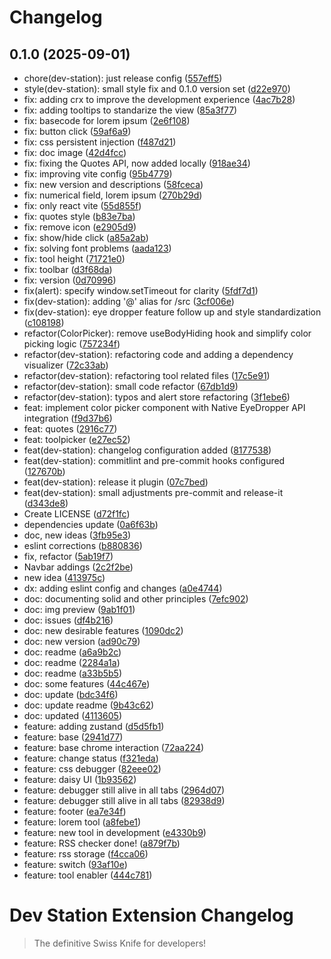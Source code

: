 # Changelog

## 0.1.0 (2025-09-01)

* chore(dev-station): just release config ([557eff5](https://github.com/cr0wg4n/dev-station-extension/commit/557eff5))
* style(dev-station): small style fix and 0.1.0 version set ([d22e970](https://github.com/cr0wg4n/dev-station-extension/commit/d22e970))
* fix: adding crx to improve the development experience ([4ac7b28](https://github.com/cr0wg4n/dev-station-extension/commit/4ac7b28))
* fix: adding tooltips to standarize the view ([85a3f77](https://github.com/cr0wg4n/dev-station-extension/commit/85a3f77))
* fix: basecode for lorem ipsum ([2e6f108](https://github.com/cr0wg4n/dev-station-extension/commit/2e6f108))
* fix: button click ([59af6a9](https://github.com/cr0wg4n/dev-station-extension/commit/59af6a9))
* fix: css persistent injection ([f487d21](https://github.com/cr0wg4n/dev-station-extension/commit/f487d21))
* fix: doc image ([42d4fcc](https://github.com/cr0wg4n/dev-station-extension/commit/42d4fcc))
* fix: fixing the Quotes API, now added locally ([918ae34](https://github.com/cr0wg4n/dev-station-extension/commit/918ae34))
* fix: improving vite config ([95b4779](https://github.com/cr0wg4n/dev-station-extension/commit/95b4779))
* fix: new version and descriptions ([58fceca](https://github.com/cr0wg4n/dev-station-extension/commit/58fceca))
* fix: numerical field, lorem ipsum ([270b29d](https://github.com/cr0wg4n/dev-station-extension/commit/270b29d))
* fix: only react vite ([55d855f](https://github.com/cr0wg4n/dev-station-extension/commit/55d855f))
* fix: quotes style ([b83e7ba](https://github.com/cr0wg4n/dev-station-extension/commit/b83e7ba))
* fix: remove icon ([e2905d9](https://github.com/cr0wg4n/dev-station-extension/commit/e2905d9))
* fix: show/hide click ([a85a2ab](https://github.com/cr0wg4n/dev-station-extension/commit/a85a2ab))
* fix: solving font problems ([aada123](https://github.com/cr0wg4n/dev-station-extension/commit/aada123))
* fix: tool height ([71721e0](https://github.com/cr0wg4n/dev-station-extension/commit/71721e0))
* fix: toolbar ([d3f68da](https://github.com/cr0wg4n/dev-station-extension/commit/d3f68da))
* fix: version ([0d70996](https://github.com/cr0wg4n/dev-station-extension/commit/0d70996))
* fix(alert): specify window.setTimeout for clarity ([5fdf7d1](https://github.com/cr0wg4n/dev-station-extension/commit/5fdf7d1))
* fix(dev-station): adding '@' alias for /src ([3cf006e](https://github.com/cr0wg4n/dev-station-extension/commit/3cf006e))
* fix(dev-station): eye dropper feature follow up and style standardization ([c108198](https://github.com/cr0wg4n/dev-station-extension/commit/c108198))
* refactor(ColorPicker): remove useBodyHiding hook and simplify color picking logic ([757234f](https://github.com/cr0wg4n/dev-station-extension/commit/757234f))
* refactor(dev-station): refactoring code and adding a dependency visualizer ([72c33ab](https://github.com/cr0wg4n/dev-station-extension/commit/72c33ab))
* refactor(dev-station): refactoring tool related files ([17c5e91](https://github.com/cr0wg4n/dev-station-extension/commit/17c5e91))
* refactor(dev-station): small code refactor ([67db1d9](https://github.com/cr0wg4n/dev-station-extension/commit/67db1d9))
* refactor(dev-station): typos and alert store refactoring ([3f1ebe6](https://github.com/cr0wg4n/dev-station-extension/commit/3f1ebe6))
* feat: implement color picker component with Native EyeDropper API integration ([f9d37b6](https://github.com/cr0wg4n/dev-station-extension/commit/f9d37b6))
* feat: quotes ([2916c77](https://github.com/cr0wg4n/dev-station-extension/commit/2916c77))
* feat: toolpicker ([e27ec52](https://github.com/cr0wg4n/dev-station-extension/commit/e27ec52))
* feat(dev-station): changelog configuration added ([8177538](https://github.com/cr0wg4n/dev-station-extension/commit/8177538))
* feat(dev-station): commitlint and pre-commit hooks configured ([127670b](https://github.com/cr0wg4n/dev-station-extension/commit/127670b))
* feat(dev-station): release it plugin ([07c7bed](https://github.com/cr0wg4n/dev-station-extension/commit/07c7bed))
* feat(dev-station): small adjustments pre-commit and release-it ([d343de8](https://github.com/cr0wg4n/dev-station-extension/commit/d343de8))
* Create LICENSE ([d72f1fc](https://github.com/cr0wg4n/dev-station-extension/commit/d72f1fc))
* dependencies update ([0a6f63b](https://github.com/cr0wg4n/dev-station-extension/commit/0a6f63b))
* doc, new ideas ([3fb95e3](https://github.com/cr0wg4n/dev-station-extension/commit/3fb95e3))
* eslint corrections ([b880836](https://github.com/cr0wg4n/dev-station-extension/commit/b880836))
* fix, refactor ([5ab19f7](https://github.com/cr0wg4n/dev-station-extension/commit/5ab19f7))
* Navbar addings ([2c2f2be](https://github.com/cr0wg4n/dev-station-extension/commit/2c2f2be))
* new idea ([413975c](https://github.com/cr0wg4n/dev-station-extension/commit/413975c))
* dx: adding eslint config and changes ([a0e4744](https://github.com/cr0wg4n/dev-station-extension/commit/a0e4744))
* doc: documenting solid and other principles ([7efc902](https://github.com/cr0wg4n/dev-station-extension/commit/7efc902))
* doc: img preview ([9ab1f01](https://github.com/cr0wg4n/dev-station-extension/commit/9ab1f01))
* doc: issues ([df4b216](https://github.com/cr0wg4n/dev-station-extension/commit/df4b216))
* doc: new desirable features ([1090dc2](https://github.com/cr0wg4n/dev-station-extension/commit/1090dc2))
* doc: new version ([ad90c79](https://github.com/cr0wg4n/dev-station-extension/commit/ad90c79))
* doc: readme ([a6a9b2c](https://github.com/cr0wg4n/dev-station-extension/commit/a6a9b2c))
* doc: readme ([2284a1a](https://github.com/cr0wg4n/dev-station-extension/commit/2284a1a))
* doc: readme ([a33b5b5](https://github.com/cr0wg4n/dev-station-extension/commit/a33b5b5))
* doc: some features ([44c467e](https://github.com/cr0wg4n/dev-station-extension/commit/44c467e))
* doc: update ([bdc34f6](https://github.com/cr0wg4n/dev-station-extension/commit/bdc34f6))
* doc: update readme ([9b43c62](https://github.com/cr0wg4n/dev-station-extension/commit/9b43c62))
* doc: updated ([4113605](https://github.com/cr0wg4n/dev-station-extension/commit/4113605))
* feature: adding zustand ([d5d5fb1](https://github.com/cr0wg4n/dev-station-extension/commit/d5d5fb1))
* feature: base ([2941d77](https://github.com/cr0wg4n/dev-station-extension/commit/2941d77))
* feature: base chrome interaction ([72aa224](https://github.com/cr0wg4n/dev-station-extension/commit/72aa224))
* feature: change status ([f321eda](https://github.com/cr0wg4n/dev-station-extension/commit/f321eda))
* feature: css debugger ([82eee02](https://github.com/cr0wg4n/dev-station-extension/commit/82eee02))
* feature: daisy UI ([1b93562](https://github.com/cr0wg4n/dev-station-extension/commit/1b93562))
* feature: debugger still alive in all tabs ([2964d07](https://github.com/cr0wg4n/dev-station-extension/commit/2964d07))
* feature: debugger still alive in all tabs ([82938d9](https://github.com/cr0wg4n/dev-station-extension/commit/82938d9))
* feature: footer ([ea7e34f](https://github.com/cr0wg4n/dev-station-extension/commit/ea7e34f))
* feature: lorem tool ([a8febe1](https://github.com/cr0wg4n/dev-station-extension/commit/a8febe1))
* feature: new tool in development ([e4330b9](https://github.com/cr0wg4n/dev-station-extension/commit/e4330b9))
* feature: RSS checker done! ([a879f7b](https://github.com/cr0wg4n/dev-station-extension/commit/a879f7b))
* feature: rss storage ([f4cca06](https://github.com/cr0wg4n/dev-station-extension/commit/f4cca06))
* feature: switch ([93af10e](https://github.com/cr0wg4n/dev-station-extension/commit/93af10e))
* feature: tool enabler ([444c781](https://github.com/cr0wg4n/dev-station-extension/commit/444c781))

# Dev Station Extension Changelog
> The definitive Swiss Knife for developers!
